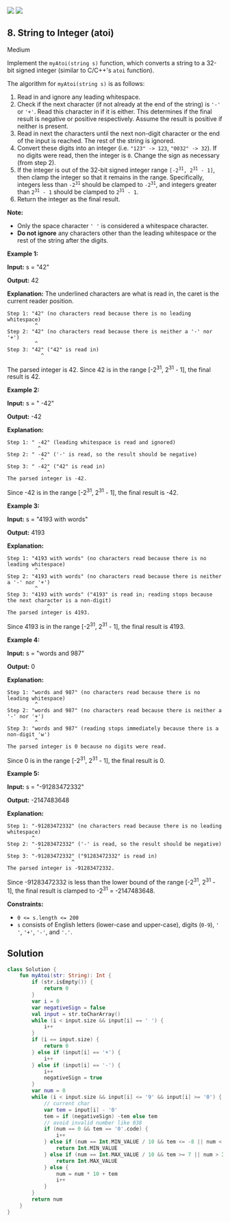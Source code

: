 [![](https://img.shields.io/github/stars/javadev/LeetCode-in-Kotlin?label=Stars&style=flat-square)](https://github.com/javadev/LeetCode-in-Kotlin)
[![](https://img.shields.io/github/forks/javadev/LeetCode-in-Kotlin?label=Fork%20me%20on%20GitHub%20&style=flat-square)](https://github.com/javadev/LeetCode-in-Kotlin/fork)

## 8\. String to Integer (atoi)

Medium

Implement the `myAtoi(string s)` function, which converts a string to a 32-bit signed integer (similar to C/C++'s `atoi` function).

The algorithm for `myAtoi(string s)` is as follows:

1.  Read in and ignore any leading whitespace.
2.  Check if the next character (if not already at the end of the string) is `'-'` or `'+'`. Read this character in if it is either. This determines if the final result is negative or positive respectively. Assume the result is positive if neither is present.
3.  Read in next the characters until the next non-digit character or the end of the input is reached. The rest of the string is ignored.
4.  Convert these digits into an integer (i.e. `"123" -> 123`, `"0032" -> 32`). If no digits were read, then the integer is `0`. Change the sign as necessary (from step 2).
5.  If the integer is out of the 32-bit signed integer range <code>[-2<sup>31</sup>, 2<sup>31</sup> - 1]</code>, then clamp the integer so that it remains in the range. Specifically, integers less than <code>-2<sup>31</sup></code> should be clamped to <code>-2<sup>31</sup></code>, and integers greater than <code>2<sup>31</sup> - 1</code> should be clamped to <code>2<sup>31</sup> - 1</code>.
6.  Return the integer as the final result.

**Note:**

*   Only the space character `' '` is considered a whitespace character.
*   **Do not ignore** any characters other than the leading whitespace or the rest of the string after the digits.

**Example 1:**

**Input:** s = "42"

**Output:** 42

**Explanation:** The underlined characters are what is read in, the caret is the current reader position.

    Step 1: "42" (no characters read because there is no leading whitespace)
             ^ 
    Step 2: "42" (no characters read because there is neither a '-' nor '+')
             ^
    Step 3: "42" ("42" is read in)
               ^

The parsed integer is 42. Since 42 is in the range [-2<sup>31</sup>, 2<sup>31</sup> - 1], the final result is 42. 

**Example 2:**

**Input:** s = " -42"

**Output:** -42

**Explanation:**

    Step 1: " -42" (leading whitespace is read and ignored)
              ^ 
    Step 2: " -42" ('-' is read, so the result should be negative)
               ^
    Step 3: " -42" ("42" is read in)
                 ^
    The parsed integer is -42.

Since -42 is in the range [-2<sup>31</sup>, 2<sup>31</sup> - 1], the final result is -42. 

**Example 3:**

**Input:** s = "4193 with words"

**Output:** 4193

**Explanation:**

    Step 1: "4193 with words" (no characters read because there is no leading whitespace)
             ^
    Step 2: "4193 with words" (no characters read because there is neither a '-' nor '+')
             ^
    Step 3: "4193 with words" ("4193" is read in; reading stops because the next character is a non-digit)
                 ^ 
    The parsed integer is 4193.

Since 4193 is in the range [-2<sup>31</sup>, 2<sup>31</sup> - 1], the final result is 4193. 

**Example 4:**

**Input:** s = "words and 987"

**Output:** 0

**Explanation:**

    Step 1: "words and 987" (no characters read because there is no leading whitespace)
             ^
    Step 2: "words and 987" (no characters read because there is neither a '-' nor '+')
             ^
    Step 3: "words and 987" (reading stops immediately because there is a non-digit 'w')
             ^
    The parsed integer is 0 because no digits were read.

Since 0 is in the range [-2<sup>31</sup>, 2<sup>31</sup> - 1], the final result is 0. 

**Example 5:**

**Input:** s = "-91283472332"

**Output:** -2147483648

**Explanation:**

    Step 1: "-91283472332" (no characters read because there is no leading whitespace)
            ^
    Step 2: "-91283472332" ('-' is read, so the result should be negative)
              ^
    Step 3: "-91283472332" ("91283472332" is read in)
                         ^
    The parsed integer is -91283472332.

Since -91283472332 is less than the lower bound of the range [-2<sup>31</sup>, 2<sup>31</sup> - 1], the final result is clamped to -2<sup>31</sup> = -2147483648.  

**Constraints:**

*   `0 <= s.length <= 200`
*   `s` consists of English letters (lower-case and upper-case), digits (`0-9`), `' '`, `'+'`, `'-'`, and `'.'`.

## Solution

```kotlin
class Solution {
    fun myAtoi(str: String): Int {
        if (str.isEmpty()) {
            return 0
        }
        var i = 0
        var negativeSign = false
        val input = str.toCharArray()
        while (i < input.size && input[i] == ' ') {
            i++
        }
        if (i == input.size) {
            return 0
        } else if (input[i] == '+') {
            i++
        } else if (input[i] == '-') {
            i++
            negativeSign = true
        }
        var num = 0
        while (i < input.size && input[i] <= '9' && input[i] >= '0') {
            // current char
            var tem = input[i] - '0'
            tem = if (negativeSign) -tem else tem
            // avoid invalid number like 038
            if (num == 0 && tem == '0'.code) {
                i++
            } else if (num == Int.MIN_VALUE / 10 && tem <= -8 || num < Int.MIN_VALUE / 10) {
                return Int.MIN_VALUE
            } else if (num == Int.MAX_VALUE / 10 && tem >= 7 || num > Int.MAX_VALUE / 10) {
                return Int.MAX_VALUE
            } else {
                num = num * 10 + tem
                i++
            }
        }
        return num
    }
}
```